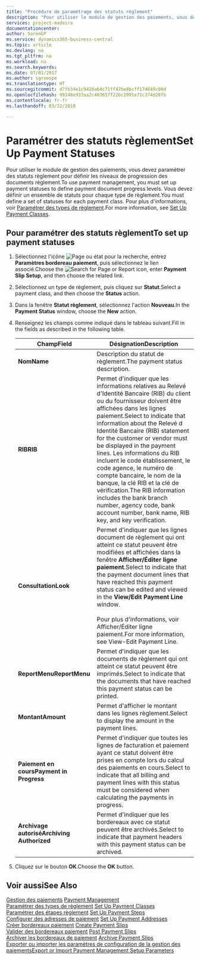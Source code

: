 ```yaml
---
title: "Procédure de paramétrage des statuts règlement"
description: "Pour utiliser le module de gestion des paiements, vous devez paramétrer des statuts règlement pour définir les niveaux de progression des documents règlement. Vous devez définir un ensemble de statuts pour chaque type de règlement."
services: project-madeira
documentationcenter: 
author: SorenGP
ms.service: dynamics365-business-central
ms.topic: article
ms.devlang: na
ms.tgt_pltfrm: na
ms.workload: na
ms.search.keywords: 
ms.date: 07/01/2017
ms.author: sgroespe
ms.translationtype: HT
ms.sourcegitcommit: d7fb34e1c9428a64c71ff47be8bcff174649c00d
ms.openlocfilehash: 99148e933aa2c403657f22bc2091e71c374d28fb
ms.contentlocale: fr-fr
ms.lasthandoff: 03/22/2018

---
```

# <a name="set-up-payment-statuses"></a><span data-ttu-id="ea458-104">Paramétrer des statuts règlement</span><span class="sxs-lookup"><span data-stu-id="ea458-104">Set Up Payment Statuses</span></span>
<span data-ttu-id="ea458-105">Pour utiliser le module de gestion des paiements, vous devez paramétrer des statuts règlement pour définir les niveaux de progression des documents règlement.</span><span class="sxs-lookup"><span data-stu-id="ea458-105">To use payment management, you must set up payment statuses to define payment document progress levels.</span></span> <span data-ttu-id="ea458-106">Vous devez définir un ensemble de statuts pour chaque type de règlement.</span><span class="sxs-lookup"><span data-stu-id="ea458-106">You must define a set of statuses for each payment class.</span></span> <span data-ttu-id="ea458-107">Pour plus d'informations, voir [Paramétrer des types de règlement](how-to-set-up-payment-classes.md).</span><span class="sxs-lookup"><span data-stu-id="ea458-107">For more information, see [Set Up Payment Classes](how-to-set-up-payment-classes.md).</span></span>  

## <a name="to-set-up-payment-statuses"></a><span data-ttu-id="ea458-108">Pour paramétrer des statuts règlement</span><span class="sxs-lookup"><span data-stu-id="ea458-108">To set up payment statuses</span></span>  

1.  <span data-ttu-id="ea458-109">Sélectionnez l'icône ![Page ou état pour la recherche](../../media/ui-search/search_small.png "Page ou état pour la recherche"), entrez **Paramètres bordereau paiement**, puis sélectionnez le lien associé.</span><span class="sxs-lookup"><span data-stu-id="ea458-109">Choose the ![Search for Page or Report](../../media/ui-search/search_small.png "Search for Page or Report icon") icon, enter **Payment Slip Setup**, and then choose the related link.</span></span>  
2.  <span data-ttu-id="ea458-110">Sélectionnez un type de règlement, puis cliquez sur **Statut**.</span><span class="sxs-lookup"><span data-stu-id="ea458-110">Select a payment class, and then choose the **Status** action.</span></span>  
3.  <span data-ttu-id="ea458-111">Dans la fenêtre **Statut règlement**, sélectionnez l'action **Nouveau**.</span><span class="sxs-lookup"><span data-stu-id="ea458-111">In the **Payment Status** window, choose the **New** action.</span></span>  
4.  <span data-ttu-id="ea458-112">Renseignez les champs comme indiqué dans le tableau suivant.</span><span class="sxs-lookup"><span data-stu-id="ea458-112">Fill in the fields as described in the following table.</span></span>  

    |<span data-ttu-id="ea458-113">Champ</span><span class="sxs-lookup"><span data-stu-id="ea458-113">Field</span></span>|<span data-ttu-id="ea458-114">Désignation</span><span class="sxs-lookup"><span data-stu-id="ea458-114">Description</span></span>|  
    |---------------------------------|---------------------------------------|  
    |<span data-ttu-id="ea458-115">**Nom**</span><span class="sxs-lookup"><span data-stu-id="ea458-115">**Name**</span></span>|<span data-ttu-id="ea458-116">Description du statut de règlement.</span><span class="sxs-lookup"><span data-stu-id="ea458-116">The payment status description.</span></span>|  
    |<span data-ttu-id="ea458-117">**RIB**</span><span class="sxs-lookup"><span data-stu-id="ea458-117">**RIB**</span></span>|<span data-ttu-id="ea458-118">Permet d'indiquer que les informations relatives au Relevé d'Identité Bancaire (RIB) du client ou du fournisseur doivent être affichées dans les lignes paiement.</span><span class="sxs-lookup"><span data-stu-id="ea458-118">Select to indicate that information about the Relevé d Identité Bancaire (RIB) statement for the customer or vendor must be displayed in the payment lines.</span></span> <span data-ttu-id="ea458-119">Les informations du RIB incluent le code établissement, le code agence, le numéro de compte bancaire, le nom de la banque, la clé RIB et la clé de vérification.</span><span class="sxs-lookup"><span data-stu-id="ea458-119">The RIB information includes the bank branch number, agency code, bank account number, bank name, RIB key, and key verification.</span></span>|  
    |<span data-ttu-id="ea458-120">**Consultation**</span><span class="sxs-lookup"><span data-stu-id="ea458-120">**Look**</span></span>|<span data-ttu-id="ea458-121">Permet d'indiquer que les lignes document de règlement qui ont atteint ce statut peuvent être modifiées et affichées dans la fenêtre **Afficher/Éditer ligne paiement**.</span><span class="sxs-lookup"><span data-stu-id="ea458-121">Select to indicate that the payment document lines that have reached this payment status can be edited and viewed in the **View/Edit Payment Line** window.</span></span><br /><br /> <span data-ttu-id="ea458-122">Pour plus d'informations, voir Afficher/Éditer ligne paiement.</span><span class="sxs-lookup"><span data-stu-id="ea458-122">For more information, see View-Edit Payment Line.</span></span>|  
    |<span data-ttu-id="ea458-123">**ReportMenu**</span><span class="sxs-lookup"><span data-stu-id="ea458-123">**ReportMenu**</span></span>|<span data-ttu-id="ea458-124">Permet d'indiquer que les documents de règlement qui ont atteint ce statut peuvent être imprimés.</span><span class="sxs-lookup"><span data-stu-id="ea458-124">Select to indicate that the documents that have reached this payment status can be printed.</span></span>|  
    |<span data-ttu-id="ea458-125">**Montant**</span><span class="sxs-lookup"><span data-stu-id="ea458-125">**Amount**</span></span>|<span data-ttu-id="ea458-126">Permet d'afficher le montant dans les lignes règlement.</span><span class="sxs-lookup"><span data-stu-id="ea458-126">Select to display the amount in the payment lines.</span></span>|  
    |<span data-ttu-id="ea458-127">**Paiement en cours**</span><span class="sxs-lookup"><span data-stu-id="ea458-127">**Payment in Progress**</span></span>|<span data-ttu-id="ea458-128">Permet d'indiquer que toutes les lignes de facturation et paiement ayant ce statut doivent être prises en compte lors du calcul des paiements en cours.</span><span class="sxs-lookup"><span data-stu-id="ea458-128">Select to indicate that all billing and payment lines with this status must be considered when calculating the payments in progress.</span></span>|  
    |<span data-ttu-id="ea458-129">**Archivage autorisé**</span><span class="sxs-lookup"><span data-stu-id="ea458-129">**Archiving Authorized**</span></span>|<span data-ttu-id="ea458-130">Permet d'indiquer que les bordereaux avec ce statut peuvent être archivés.</span><span class="sxs-lookup"><span data-stu-id="ea458-130">Select to indicate that payment headers with this payment status can be archived.</span></span>|  

5.  <span data-ttu-id="ea458-131">Cliquez sur le bouton **OK**.</span><span class="sxs-lookup"><span data-stu-id="ea458-131">Choose the **OK** button.</span></span>  

## <a name="see-also"></a><span data-ttu-id="ea458-132">Voir aussi</span><span class="sxs-lookup"><span data-stu-id="ea458-132">See Also</span></span>  
 <span data-ttu-id="ea458-133">[Gestion des paiements](payment-management.md) </span><span class="sxs-lookup"><span data-stu-id="ea458-133">[Payment Management](payment-management.md) </span></span>  
 <span data-ttu-id="ea458-134">[Paramétrer des types de règlement](how-to-set-up-payment-classes.md) </span><span class="sxs-lookup"><span data-stu-id="ea458-134">[Set Up Payment Classes](how-to-set-up-payment-classes.md) </span></span>  
 <span data-ttu-id="ea458-135">[Paramétrer des étapes règlement](how-to-set-up-payment-steps.md) </span><span class="sxs-lookup"><span data-stu-id="ea458-135">[Set Up Payment Steps](how-to-set-up-payment-steps.md) </span></span>  
 <span data-ttu-id="ea458-136">[Configurer des adresses de paiement](how-to-set-up-payment-addresses.md) </span><span class="sxs-lookup"><span data-stu-id="ea458-136">[Set Up Payment Addresses](how-to-set-up-payment-addresses.md) </span></span>  
 <span data-ttu-id="ea458-137">[Créer bordereaux paiement](how-to-create-payment-slips.md) </span><span class="sxs-lookup"><span data-stu-id="ea458-137">[Create Payment Slips](how-to-create-payment-slips.md) </span></span>  
 <span data-ttu-id="ea458-138">[Valider des bordereaux paiement](how-to-post-payment-slips.md) </span><span class="sxs-lookup"><span data-stu-id="ea458-138">[Post Payment Slips](how-to-post-payment-slips.md) </span></span>  
 <span data-ttu-id="ea458-139">[Archiver les bordereaux de paiement](how-to-archive-payment-slips.md) </span><span class="sxs-lookup"><span data-stu-id="ea458-139">[Archive Payment Slips](how-to-archive-payment-slips.md) </span></span>  
 [<span data-ttu-id="ea458-140">Exporter ou importer les paramètres de configuration de la gestion des paiements</span><span class="sxs-lookup"><span data-stu-id="ea458-140">Export or Import Payment Management Setup Parameters</span></span>](how-to-export-or-import-payment-management-setup-parameters.md)

